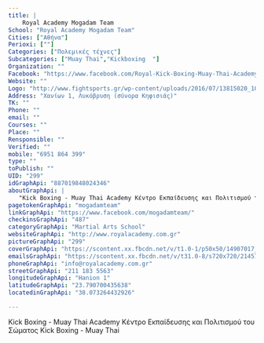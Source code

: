 ```yaml
---
title: |
    Royal Academy Mogadam Team
School: "Royal Academy Mogadam Team"
Cities: ["Αθήνα"]
Perioxi: [""]
Categories: ["Πολεμικές τέχνες"]
Subcategories: ["Muay Thai","Kickboxing  "]
Organization: ""
Facebook: "https://www.facebook.com/Royal-Kick-Boxing-Muay-Thai-Academy-Mogadam-team-887019848024346/?fref=ts"
Website: ""
Logo: "http://www.fightsports.gr/wp-content/uploads/2016/07/13815020_10209893914373971_792448245_n.jpg"
Address: "Χανίων 1, Λυκόβρυση (σύνορα Κηφισιάς)"
TK: ""
Phone: ""
email: ""
Courses: ""
Place: ""
Rensponsible: ""
Verified: ""
mobile: "6951 864 399"
type: ""
toPublish: ""
UID: "299"
idGraphApi: "887019848024346"
aboutGraphApi: | 
   "Kick Boxing - Muay Thai Academy Κέντρο Εκπαίδευσης και Πολιτισμού του Σώματος Kick Boxing - Muay Thai"
pagetokenGraphApi: "mogadamteam"
linkGraphApi: "https://www.facebook.com/mogadamteam/"
checkinsGraphApi: "487"
categoryGraphApi: "Martial Arts School"
websiteGraphApi: "http://www.royalacademy.com.gr"
pictureGraphApi: "299"
coverGraphApi: "https://scontent.xx.fbcdn.net/v/t1.0-1/p50x50/14907017_1285323734860620_1839317244782591413_n.jpg?oh=14a3437703967e96a708244af5c3ae8c&amp;oe=5B473E7C"
emailsGraphApi: "https://scontent.xx.fbcdn.net/v/t31.0-8/s720x720/21457612_1590672194325771_4132070929758423123_o.jpg?oh=19522551a81502b1b3c6e8c8aa1f752a&amp;oe=5B3AD2C5"
phoneGraphApi: "info@royalacademy.com.gr"
streetGraphApi: "211 183 5563"
longitudeGraphApi: "Hanion 1"
latitudeGraphApi: "23.790700435638"
locatedinGraphApi: "38.073264432926"

---
```


Kick Boxing - Muay Thai Academy Κέντρο Εκπαίδευσης και Πολιτισμού του Σώματος Kick Boxing - Muay Thai

